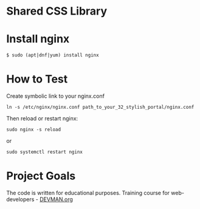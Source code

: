 # Shared CSS Library

# Install nginx
```
$ sudo (apt|dnf|yum) install nginx
```

# How to Test

Create symbolic link to your nginx.conf
```
ln -s /etc/nginx/nginx.conf path_to_your_32_stylish_portal/nginx.conf
```
Then reload or restart nginx:
```
sudo nginx -s reload
```
or 
```
sudo systemctl restart nginx
```

# Project Goals

The code is written for educational purposes. Training course for web-developers - [DEVMAN.org](https://devman.org)
